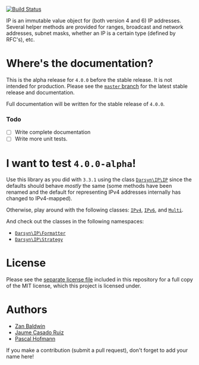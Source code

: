 [![Build Status](https://travis-ci.org/darsyn/ip.svg?branch=master)](https://travis-ci.org/darsyn/ip)

IP is an immutable value object for (both version 4 and 6) IP addresses. Several
helper methods are provided for ranges, broadcast and network addresses, subnet
masks, whether an IP is a certain type (defined by RFC's), etc.

# Where's the documentation?

This is the alpha release for `4.0.0` before the stable release. It is not
intended for production. Please see the
[`master` branch](https://github.com/darsyn/ip/tree/master) for the latest
stable release and documentation.

Full documentation will be written for the stable release of `4.0.0`.

### Todo

- [ ] Write complete documentation
- [ ] Write more unit tests.

# I want to test `4.0.0-alpha`!

Use this library as you did with `3.3.1` using the class
[`Darsyn\IP\IP`](src/IP.php) since the defaults should behave *mostly* the same
(some methods have been renamed and the default for representing IPv4 addresses
internally has changed to IPv4-mapped).

Otherwise, play around with the following classes:
[`IPv4`](src/Version/IPv4.php), [`IPv6`](src/Version/IPv6.php), and
[`Multi`](src/Version/Multi.php).

And check out the classes in the following namespaces:

- [`Darsyn\IP\Formatter`](src/Formatter)
- [`Darsyn\IP\Strategy`](src/Strategy)

# License

Please see the [separate license file](LICENSE.md) included in this repository
for a full copy of the MIT license, which this project is licensed under.

# Authors

- [Zan Baldwin](https://zanbaldwin.com)
- [Jaume Casado Ruiz](http://jau.cat)
- [Pascal Hofmann](http://pascalhofmann.de)

If you make a contribution (submit a pull request), don't forget to add your
name here!
